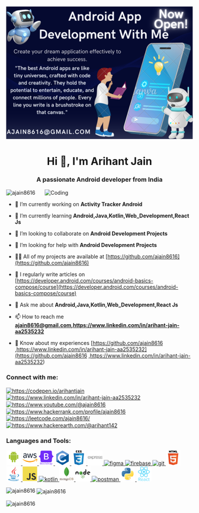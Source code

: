 ![MasterHead](https://github.com/ajain8616/ajain8616/blob/main/Arihant%20Android%20Card.png)
<h1 align="center">Hi 👋, I'm Arihant Jain</h1>
<h3 align="center">A passionate Android developer from India</h3>
<img src="https://images.squarespace-cdn.com/content/v1/5769fc401b631bab1addb2ab/1541580611624-TE64QGKRJG8SWAIUS7NS/coding-freak.gif" alt="Coding" align="right"  width="400">
<p align="left"> <img src="https://komarev.com/ghpvc/?username=ajain8616&label=Profile%20views&color=0e75b6&style=flat" alt="ajain8616" /> </p>

- 🔭 I’m currently working on **Activity Tracker Android**

- 🌱 I’m currently learning **Android,Java,Kotlin,Web_Development,React Js**

- 👯 I’m looking to collaborate on **Android Development Projects**

- 🤝 I’m looking for help with **Android Development Projects**

- 👨‍💻 All of my projects are available at [https://github.com/ajain8616](https://github.com/ajain8616)

- 📝 I regularly write articles on [https://developer.android.com/courses/android-basics-compose/course](https://developer.android.com/courses/android-basics-compose/course)

- 💬 Ask me about **Android,Java,Kotlin,Web_Development,React Js**

- 📫 How to reach me **ajain8616@gmail.com,https://www.linkedin.com/in/arihant-jain-aa2535232**

- 📄 Know about my experiences [https://github.com/ajain8616 ,https://www.linkedin.com/in/arihant-jain-aa2535232](https://github.com/ajain8616 ,https://www.linkedin.com/in/arihant-jain-aa2535232)

<h3 align="left">Connect with me:</h3>
<p align="left">
<a href="https://codepen.io/https://codepen.io/arihantjain" target="blank"><img align="center" src="https://raw.githubusercontent.com/rahuldkjain/github-profile-readme-generator/master/src/images/icons/Social/codepen.svg" alt="https://codepen.io/arihantjain" height="30" width="40" /></a>
<a href="https://linkedin.com/in/https://www.linkedin.com/in/arihant-jain-aa2535232" target="blank"><img align="center" src="https://raw.githubusercontent.com/rahuldkjain/github-profile-readme-generator/master/src/images/icons/Social/linked-in-alt.svg" alt="https://www.linkedin.com/in/arihant-jain-aa2535232" height="30" width="40" /></a>
<a href="https://www.youtube.com/c/https://www.youtube.com/@ajain8616" target="blank"><img align="center" src="https://raw.githubusercontent.com/rahuldkjain/github-profile-readme-generator/master/src/images/icons/Social/youtube.svg" alt="https://www.youtube.com/@ajain8616" height="30" width="40" /></a>
<a href="https://www.hackerrank.com/https://www.hackerrank.com/profile/ajain8616" target="blank"><img align="center" src="https://raw.githubusercontent.com/rahuldkjain/github-profile-readme-generator/master/src/images/icons/Social/hackerrank.svg" alt="https://www.hackerrank.com/profile/ajain8616" height="30" width="40" /></a>
<a href="https://www.leetcode.com/https://leetcode.com/ajain8616/" target="blank"><img align="center" src="https://raw.githubusercontent.com/rahuldkjain/github-profile-readme-generator/master/src/images/icons/Social/leet-code.svg" alt="https://leetcode.com/ajain8616/" height="30" width="40" /></a>
<a href="https://www.hackerearth.com/https://www.hackerearth.com/@arihant142" target="blank"><img align="center" src="https://raw.githubusercontent.com/rahuldkjain/github-profile-readme-generator/master/src/images/icons/Social/hackerearth.svg" alt="https://www.hackerearth.com/@arihant142" height="30" width="40" /></a>
</p>

<h3 align="left">Languages and Tools:</h3>
<p align="left"> <a href="https://developer.android.com" target="_blank" rel="noreferrer"> <img src="https://raw.githubusercontent.com/devicons/devicon/master/icons/android/android-original-wordmark.svg" alt="android" width="40" height="40"/> </a> <a href="https://aws.amazon.com" target="_blank" rel="noreferrer"> <img src="https://raw.githubusercontent.com/devicons/devicon/master/icons/amazonwebservices/amazonwebservices-original-wordmark.svg" alt="aws" width="40" height="40"/> </a> <a href="https://getbootstrap.com" target="_blank" rel="noreferrer"> <img src="https://raw.githubusercontent.com/devicons/devicon/master/icons/bootstrap/bootstrap-plain-wordmark.svg" alt="bootstrap" width="40" height="40"/> </a> <a href="https://www.cprogramming.com/" target="_blank" rel="noreferrer"> <img src="https://raw.githubusercontent.com/devicons/devicon/master/icons/c/c-original.svg" alt="c" width="40" height="40"/> </a> <a href="https://www.w3schools.com/css/" target="_blank" rel="noreferrer"> <img src="https://raw.githubusercontent.com/devicons/devicon/master/icons/css3/css3-original-wordmark.svg" alt="css3" width="40" height="40"/> </a> <a href="https://expressjs.com" target="_blank" rel="noreferrer"> <img src="https://raw.githubusercontent.com/devicons/devicon/master/icons/express/express-original-wordmark.svg" alt="express" width="40" height="40"/> </a> <a href="https://www.figma.com/" target="_blank" rel="noreferrer"> <img src="https://www.vectorlogo.zone/logos/figma/figma-icon.svg" alt="figma" width="40" height="40"/> </a> <a href="https://firebase.google.com/" target="_blank" rel="noreferrer"> <img src="https://www.vectorlogo.zone/logos/firebase/firebase-icon.svg" alt="firebase" width="40" height="40"/> </a> <a href="https://git-scm.com/" target="_blank" rel="noreferrer"> <img src="https://www.vectorlogo.zone/logos/git-scm/git-scm-icon.svg" alt="git" width="40" height="40"/> </a> <a href="https://www.w3.org/html/" target="_blank" rel="noreferrer"> <img src="https://raw.githubusercontent.com/devicons/devicon/master/icons/html5/html5-original-wordmark.svg" alt="html5" width="40" height="40"/> </a> <a href="https://www.java.com" target="_blank" rel="noreferrer"> <img src="https://raw.githubusercontent.com/devicons/devicon/master/icons/java/java-original.svg" alt="java" width="40" height="40"/> </a> <a href="https://developer.mozilla.org/en-US/docs/Web/JavaScript" target="_blank" rel="noreferrer"> <img src="https://raw.githubusercontent.com/devicons/devicon/master/icons/javascript/javascript-original.svg" alt="javascript" width="40" height="40"/> </a> <a href="https://kotlinlang.org" target="_blank" rel="noreferrer"> <img src="https://www.vectorlogo.zone/logos/kotlinlang/kotlinlang-icon.svg" alt="kotlin" width="40" height="40"/> </a> <a href="https://www.mongodb.com/" target="_blank" rel="noreferrer"> <img src="https://raw.githubusercontent.com/devicons/devicon/master/icons/mongodb/mongodb-original-wordmark.svg" alt="mongodb" width="40" height="40"/> </a> <a href="https://nodejs.org" target="_blank" rel="noreferrer"> <img src="https://raw.githubusercontent.com/devicons/devicon/master/icons/nodejs/nodejs-original-wordmark.svg" alt="nodejs" width="40" height="40"/> </a> <a href="https://postman.com" target="_blank" rel="noreferrer"> <img src="https://www.vectorlogo.zone/logos/getpostman/getpostman-icon.svg" alt="postman" width="40" height="40"/> </a> <a href="https://www.python.org" target="_blank" rel="noreferrer"> <img src="https://raw.githubusercontent.com/devicons/devicon/master/icons/python/python-original.svg" alt="python" width="40" height="40"/> </a> <a href="https://reactjs.org/" target="_blank" rel="noreferrer"> <img src="https://raw.githubusercontent.com/devicons/devicon/master/icons/react/react-original-wordmark.svg" alt="react" width="40" height="40"/> </a> </p>

<p><img align="left" src="https://github-readme-stats.vercel.app/api/top-langs?username=ajain8616&show_icons=true&locale=en&layout=compact" alt="ajain8616" /></p>

<p>&nbsp;<img align="center" src="https://github-readme-stats.vercel.app/api?username=ajain8616&show_icons=true&locale=en" alt="ajain8616" /></p>

<p><img align="center" src="https://github-readme-streak-stats.herokuapp.com/?user=ajain8616&" alt="ajain8616" /></p>
